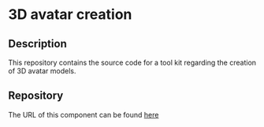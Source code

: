 # 3D avatar creation

## Description

This repository contains the source code for a tool kit regarding the creation of 3D avatar models.

## Repository

The URL of this component can be found [here](https://github.com/game-dev-kit/3D-avatar-creation)